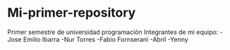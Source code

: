 # Mi-primer-repository
Primer semestre de universidad programación 
Integrantes de mi equipo: 
-Jose Emilio Ibarra
-Nur Torres 
-Fabio Fornserani 
-Abril
-Yenny
